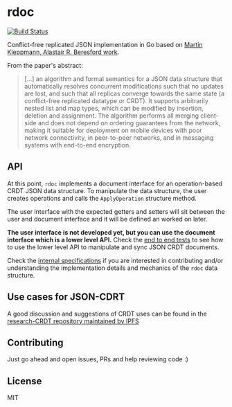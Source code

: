 # rdoc

[![Build Status](https://travis-ci.org/gpestana/rdoc.svg?branch=master)](https://travis-ci.org/gpestana/rdoc)

Conflict-free replicated JSON implementation in Go based on 
[Martin Kleppmann, Alastair R. Beresford
work](https://arxiv.org/abs/1608.03960).

From the paper's abstract:

> [...] an algorithm and formal semantics for a JSON data structure that 
> automatically resolves concurrent modifications such that no updates are lost,
> and such that all replicas converge towards the same state (a conflict-free 
> replicated datatype or CRDT). It supports arbitrarily nested list and map 
> types, which can be modified by insertion, deletion and assignment. The 
> algorithm performs all merging client-side and does not depend on ordering 
> guarantees from the network, making it suitable for deployment on mobile 
> devices with poor network connectivity, in peer-to-peer networks, and in 
> messaging systems with end-to-end encryption.

## API

At this point, `rdoc` implements a document interface for an operation-based 
CRDT JSON data structure. To manipulate the data structure, the user creates
operations and calls the `ApplyOperation`  structure method. 

The user interface with the expected getters and setters will sit between the
user and document interface and it will be defined an worked on later. 

**The user interface is not developed yet, but you can use the document
interface which is a lower level API.** Check the [end to end tests](./e2e) to 
see how to use the lower level API to manipulate and sync JSON CRDT documents. 

Check the [internal specifications](./SPECS.md) if you are interested in
contributing and/or understanding the implementation details and mechanics of 
the `rdoc` data structure.

## Use cases for JSON-CDRT

A good discussion and suggestions of CRDT uses can be found in the 
[research-CRDT repository maintained by IPFS](https://github.com/ipfs/research-CRDT/issues/1)


## Contributing

Just go ahead and open issues, PRs and help reviewing code :)

## License

MIT

